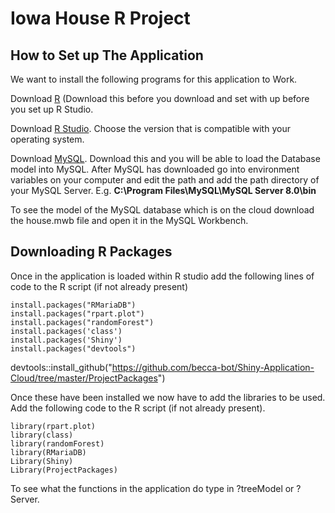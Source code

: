 # Iowa House R Project


## How to Set up The Application
We want to install the following programs for this application to Work.

Download [R](https://cran.r-project.org/) (Download this before you download and set with up before you set up R Studio.

Download [R Studio](https://www.rstudio.com/products/rstudio/download/#download). Choose the version that is compatible with your 
operating system. 

Download [MySQL](https://dev.mysql.com/downloads/mysql/). Download this and you will be able to load the Database model into MySQL.
After MySQL has downloaded go into environment variables on your computer and edit the path and add the path directory of your MySQL Server. E.g. **C:\Program Files\MySQL\MySQL Server 8.0\bin**

To see the model of the MySQL database which is on the cloud download the house.mwb file and open it in the MySQL Workbench.


## Downloading R Packages 
Once in the application is loaded within R studio add the following lines of code to the R script (if not already present)
 

	install.packages("RMariaDB")
    install.packages("rpart.plot")
    install.packages("randomForest")
    install.packages('class')
    install.packages('Shiny')
	install.packages("devtools")
	
devtools::install_github("https://github.com/becca-bot/Shiny-Application-Cloud/tree/master/ProjectPackages")

Once these have been installed we now have to add the libraries to be used. Add the following code to the R script (if not already present).

	library(rpart.plot)
	library(class)
	library(randomForest)
	library(RMariaDB)
	Library(Shiny)
	Library(ProjectPackages)

To see what the functions in the application do type in ?treeModel or ?Server.
